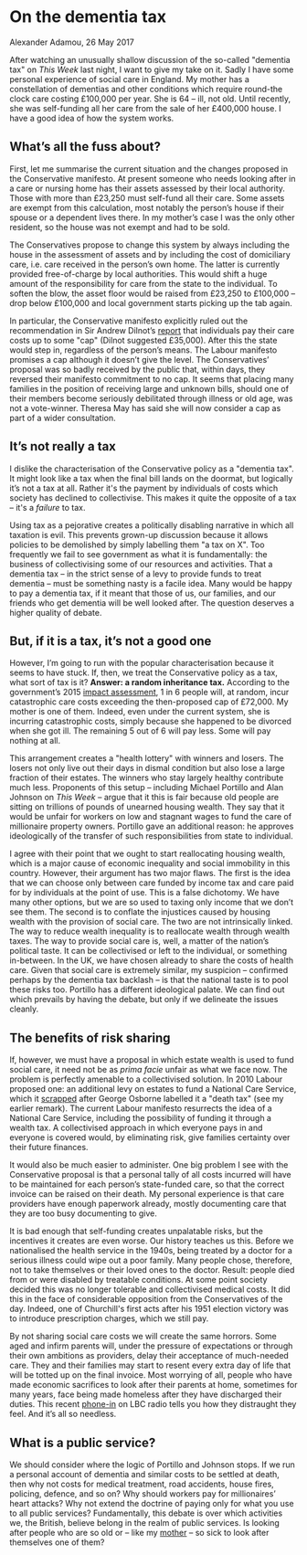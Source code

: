 # On the dementia tax

Alexander Adamou, 26 May 2017

After watching an unusually shallow discussion of the so-called "dementia tax" on _This Week_ last night, I want to give my take on it. Sadly I have some personal experience of social care in England. My mother has a constellation of dementias and other conditions which require round-the clock care costing £100,000 per year. She is 64 – ill, not old. Until recently, she was self-funding all her care from the sale of her £400,000 house. I have a good idea of how the system works.

## What’s all the fuss about?

First, let me summarise the current situation and the changes proposed in the Conservative manifesto. At present someone who needs looking after in a care or nursing home has their assets assessed by their local authority. Those with more than £23,250 must self-fund all their care. Some assets are exempt from this calculation, most notably the person’s house if their spouse or a dependent lives there. In my mother’s case I was the only other resident, so the house was not exempt and had to be sold.

The Conservatives propose to change this system by always including the house in the assessment of assets and by including the cost of domiciliary care, i.e. care received in the person’s own home. The latter is currently provided free-of-charge by local authorities. This would shift a huge amount of the responsibility for care from the state to the individual. To soften the blow, the asset floor would be raised from £23,250 to £100,000 – drop below £100,000 and local government starts picking up the tab again.

In particular, the Conservative manifesto explicitly ruled out the recommendation in Sir Andrew Dilnot’s [report](http://www.thirdsectorsolutions.net/assets/files/Fairer-Care-Funding-Report%20Dilnot%20July%202011.pdf) that individuals pay their care costs up to some "cap" (Dilnot suggested £35,000). After this the state would step in, regardless of the person’s means. The Labour manifesto promises a cap although it doesn’t give the level. The Conservatives’ proposal was so badly received by the public that, within days, they reversed their manifesto commitment to no cap. It seems that placing many families in the position of receiving large and unknown bills, should one of their members become seriously debilitated through illness or old age, was not a vote-winner. Theresa May has said she will now consider a cap as part of a wider consultation.

## It’s not really a tax

I dislike the characterisation of the Conservative policy as a "dementia tax". It might look like a tax when the final bill lands on the doormat, but logically it’s not a tax at all. Rather it's the payment by individuals of costs which society has declined to collectivise. This makes it quite the opposite of a tax – it's a _failure_ to tax.

Using tax as a pejorative creates a politically disabling narrative in which all taxation is evil. This prevents grown-up discussion because it allows policies to be demolished by simply labelling them "a tax on X". Too frequently we fail to see government as what it is fundamentally: the business of collectivising some of our resources and activities. That a dementia tax – in the strict sense of a levy to provide funds to treat dementia – must be something nasty is a facile idea. Many would be happy to pay a dementia tax, if it meant that those of us, our families, and our friends who get dementia will be well looked after. The question deserves a higher quality of debate.

## But, if it is a tax, it’s not a good one

However, I’m going to run with the popular characterisation because it seems to have stuck. If, then, we treat the Conservative policy as a tax, what sort of tax is it? **Answer: a random inheritance tax.** According to the government’s 2015 [impact assessment](https://www.gov.uk/government/uploads/system/uploads/attachment_data/file/401348/Social_Care_Funding_Reform_IA_FINAL_v2.pdf), 1 in 6 people will, at random, incur catastrophic care costs exceeding the then-proposed cap of £72,000. My mother is one of them. Indeed, even under the current system, she is incurring catastrophic costs, simply because she happened to be divorced when she got ill. The remaining 5 out of 6 will pay less. Some will pay nothing at all.

This arrangement creates a "health lottery" with winners and losers. The losers not only live out their days in dismal condition but also lose a large fraction of their estates. The winners who stay largely healthy contribute much less. Proponents of this setup – including Michael Portillo and Alan Johnson on _This Week_ – argue that it this is fair because old people are sitting on trillions of pounds of unearned housing wealth. They say that it would be unfair for workers on low and stagnant wages to fund the care of millionaire property owners. Portillo gave an additional reason: he approves ideologically of the transfer of such responsibilities from state to individual.

I agree with their point that we ought to start reallocating housing wealth, which is a major cause of economic inequality and social immobility in this country. However, their argument has two major flaws. The first is the idea that we can choose only between care funded by income tax and care paid for by individuals at the point of use. This is a false dichotomy. We have many other options, but we are so used to taxing only income that we don’t see them. The second is to conflate the injustices caused by housing wealth with the provision of social care. The two are not intrinsically linked. The way to reduce wealth inequality is to reallocate wealth through wealth taxes. The way to provide social care is, well, a matter of the nation’s political taste. It can be collectivised or left to the individual, or something in-between. In the UK, we have chosen already to share the costs of health care. Given that social care is extremely similar, my suspicion – confirmed perhaps by the dementia tax backlash – is that the national taste is to pool these risks too. Portillo has a different ideological palate. We can find out which prevails by having the debate, but only if we delineate the issues cleanly.

## The benefits of risk sharing  

If, however, we must have a proposal in which estate wealth is used to fund social care, it need not be as _prima facie_ unfair as what we face now. The problem is perfectly amenable to a collectivised solution. In 2010 Labour proposed one: an additional levy on estates to fund a National Care Service, which it [scrapped](http://www.telegraph.co.uk/news/election-2010/7536584/Government-scraps-death-tax-to-pay-for-elderly-care.html) after George Osborne labelled it a "death tax" (see my earlier remark). The current Labour manifesto resurrects the idea of a National Care Service, including the possibility of funding it through a wealth tax. A collectivised approach in which everyone pays in and everyone is covered would, by eliminating risk, give families certainty over their future finances.

It would also be much easier to administer. One big problem I see with the Conservative proposal is that a personal tally of all costs incurred will have to be maintained for each person’s state-funded care, so that the correct invoice can be raised on their death. My personal experience is that care providers have enough paperwork already, mostly documenting care that they are too busy documenting to give.

It is bad enough that self-funding creates unpalatable risks, but the incentives it creates are even worse. Our history teaches us this. Before we nationalised the health service in the 1940s, being treated by a doctor for a serious illness could wipe out a poor family. Many people chose, therefore, not to take themselves or their loved ones to the doctor. Result: people died from or were disabled by treatable conditions. At some point society decided this was no longer tolerable and collectivised medical costs. It did this in the face of considerable opposition from the Conservatives of the day. Indeed, one of Churchill's first acts after his 1951 election victory was to introduce prescription charges, which we still pay.

By not sharing social care costs we will create the same horrors. Some aged and infirm parents will, under the pressure of expectations or through their own ambitions as providers, delay their acceptance of much-needed care. They and their families may start to resent every extra day of life that will be totted up on the final invoice. Most worrying of all, people who have made economic sacrifices to look after their parents at home, sometimes for many years, face being made homeless after they have discharged their duties. This recent [phone-in](https://www.youtube.com/watch?v=DUkuQ0VNvYw) on LBC radio tells you how they distraught they feel. And it’s all so needless. 

## What is a public service?

We should consider where the logic of Portillo and Johnson stops. If we run a personal account of dementia and similar costs to be settled at death, then why not costs for medical treatment, road accidents, house fires, policing, defence, and so on? Why should workers pay for millionaires’ heart attacks? Why not extend the doctrine of paying only for what you use to all public services? Fundamentally, this debate is over which activities we, the British, believe belong in the realm of public services. Is looking after people who are so old or – like my [mother](http://www.bbc.co.uk/news/av/health-39969874/dementia-why-son-fears-for-mum-s-future-care) – so sick to look after themselves one of them?
